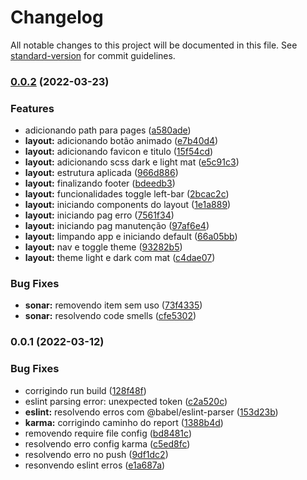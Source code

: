 # Changelog

All notable changes to this project will be documented in this file. See [standard-version](https://github.com/conventional-changelog/standard-version) for commit guidelines.

### [0.0.2](https://github.com/martins86/mfe-portal/compare/v0.0.1...v0.0.2) (2022-03-23)

### Features

- adicionando path para pages ([a580ade](https://github.com/martins86/mfe-portal/commit/a580ade0aeddd4935b8a42e1ee573e6c30218ff9))
- **layout:** adicionando botão animado ([e7b40d4](https://github.com/martins86/mfe-portal/commit/e7b40d452fe9fc5347c85ec643d4f78868ca34ca))
- **layout:** adicionando favicon e titulo ([15f54cd](https://github.com/martins86/mfe-portal/commit/15f54cd372f1adc97486deccf3c850653941dd8a))
- **layout:** adicionando scss dark e light mat ([e5c91c3](https://github.com/martins86/mfe-portal/commit/e5c91c3f01bde12084d78468adb4d8ed500dd9a3))
- **layout:** estrutura aplicada ([966d886](https://github.com/martins86/mfe-portal/commit/966d88674918e4f073b6037110439f444581824f))
- **layout:** finalizando footer ([bdeedb3](https://github.com/martins86/mfe-portal/commit/bdeedb3744e42df7e4da6ece77569e6d15a68d71))
- **layout:** funcionalidades toggle left-bar ([2bcac2c](https://github.com/martins86/mfe-portal/commit/2bcac2c150f8a379850060e5ca9eccab50ab1abd))
- **layout:** iniciando components do layout ([1e1a889](https://github.com/martins86/mfe-portal/commit/1e1a889694ea2844973d7ab135f73d875b7e0e78))
- **layout:** iniciando pag erro ([7561f34](https://github.com/martins86/mfe-portal/commit/7561f34e497983bc88810fdb83fe3151ddec72e3))
- **layout:** iniciando pag manutenção ([97af6e4](https://github.com/martins86/mfe-portal/commit/97af6e4793c31846bca3caae9f4deecaa2d0cefc))
- **layout:** limpando app e iniciando default ([66a05bb](https://github.com/martins86/mfe-portal/commit/66a05bb28c0f704f2d38b80b212c8d969d4020cc))
- **layout:** nav e toggle theme ([93282b5](https://github.com/martins86/mfe-portal/commit/93282b5ece0caaaa8528868685d9a47b3c9c2f01))
- **layout:** theme light e dark com mat ([c4dae07](https://github.com/martins86/mfe-portal/commit/c4dae077ef3a7fb2a297053c1ee6fd1d2e9488da))

### Bug Fixes

- **sonar:** removendo item sem uso ([73f4335](https://github.com/martins86/mfe-portal/commit/73f43355e06d6a5a74a940e2f1e45f76d1254b8c))
- **sonar:** resolvendo code smells ([cfe5302](https://github.com/martins86/mfe-portal/commit/cfe530277918aae6d59356d1cbbfc7169cc9c483))

### 0.0.1 (2022-03-12)

### Bug Fixes

- corrigindo run build ([128f48f](https://github.com/martins86/mfe-portal/commit/128f48f8bd67d3739fee6206f937b9a5d4b743d1))
- eslint parsing error: unexpected token ([c2a520c](https://github.com/martins86/mfe-portal/commit/c2a520c3bdf4f88ecefa51969794792106c98c5d))
- **eslint:** resolvendo erros com @babel/eslint-parser ([153d23b](https://github.com/martins86/mfe-portal/commit/153d23b333f95377e1301a7584589e7977959cf5))
- **karma:** corrigindo caminho do report ([1388b4d](https://github.com/martins86/mfe-portal/commit/1388b4d146a0c843bff728ce9e8795d712dcc0b0))
- removendo require file config ([bd8481c](https://github.com/martins86/mfe-portal/commit/bd8481c54d0a2a44eecbbb58651699db428d7257))
- resolvendo erro config karma ([c5ed8fc](https://github.com/martins86/mfe-portal/commit/c5ed8fcd6ff6386cfd59026cff228aa359258b34))
- resolvendo erro no push ([9df1dc2](https://github.com/martins86/mfe-portal/commit/9df1dc29469a09f724b45e80088c62dbcc65557f))
- resonvendo eslint erros ([e1a687a](https://github.com/martins86/mfe-portal/commit/e1a687abbc6939812592ac4ea6c9644830fbca82))
